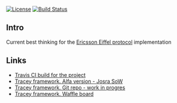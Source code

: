 [![License](https://img.shields.io/badge/license-New%20BSD-blue.svg)](LICENSE.md) [![Build Status](https://api.travis-ci.org/Praqma/tracey-protocol-eiffel.svg?branch=master)](https://travis-ci.org/Praqma/tracey-protocol-eiffel)

## Intro
Current best thinking for the [Ericsson Eiffel protocol](https://github.com/Ericsson/eiffel) implementation

## Links

* [Travis CI build for the project](https://travis-ci.org/Praqma/tracey-protocol-eiffel)
* [Tracey framework. Alfa version - Josra SoW](http://www.josra.org/sow/tracey.html)
* [Tracey framework. Git repo - work in progres](https://github.com/Praqma/tracey)
* [Tracey framework. Waffle board](https://waffle.io/Praqma/tracey)
